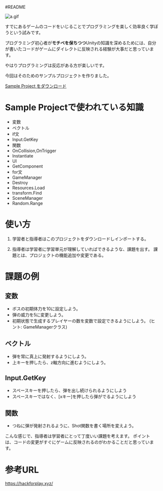 #README 

![a.gif](http://i.giphy.com/3o6ZsYmRkjQzX1KcQU.gif)

すでにあるゲームのコードをいじることでプログラミングを楽しく効率良く学ぼうという試みです。

プログラミング初心者が**モチベを保ちつつ**Unityの知識を深めるためには、自分が書いたコードがゲームにダイレクトに反映される経験が大事だと思っています。

やはりプログラミングは反応がある方が楽しいです。

今回はそのためのサンプルプロジェクトを作りました。

[Sample Project をダウンロード](
https://drive.google.com/open?id=0Bx6Sj9nvABSxUmt5WXM3X3N5bTg)

# Sample Projectで使われている知識

+ 変数
+ ベクトル
+ if文
+ Input.GetKey
+ 関数
+ OnCollision,OnTrigger
+ Instantiate
+ UI
+ GetComponent
+ for文
+ GameManager
+ Destroy
+ Resources.Load
+ transform.Find
+ SceneManager 
+ Random.Range

# 使い方

1. 学習者と指導者はこのプロジェクトをダウンロードしインポートする。

2. 指導者は学習者に学習単元が理解していればできるような、課題を出す。
課題とは、プロジェクトの機能追加や変更である。

# 課題の例

## 変数
+ ボスの初期体力を10に設定しよう。
+ 弾の威力を5に変更しよう。
+ 初期状態で生成するプレイヤーの数を変数で設定できるようにしよう。 (ヒント: GameManagerクラス)

## ベクトル
+ 弾を常に真上に発射するようにしよう。
+ 上キーを押したら、z軸方向に進むようにしよう。

## Input.GetKey

+ スペースキーを押したら、弾を出し続けられるようにしよう
+ スペースキーではなく、[xキー]を押したら弾がでるようにしよう

## 関数
+ つねに弾が発射されるように、Shot関数を書く場所を変えよう。

こんな感じで、指導者は学習者にとって丁度いい課題を考えます。
ポイントは、コードの変更がすぐにゲームに反映されるのがわかることだと思っています。

# 参考URL
https://hackforplay.xyz/


